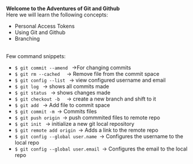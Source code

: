 **Welcome to the Adventures of Git and Github**
<br>
Here we will learn the following concepts: <br>
* Personal Access Tokens
* Using Git and Github
* Branching
<br>
Few command snippets:<br>
<ul>
<li><code>$ git commit --amend </code> ->For changing commits</li>
<li><code>$ git rm --cached <nameoffile> </code> -> Remove file from the commit space</li>
<li><code>$ git config --list </code> -> view configured username and email</li>
<li><code>$ git log </code> -> shows all commits made</li>
<li><code>$ git status </code> -> shows changes made</li>
<li><code>$ git checkout -b <branchname> </code> -> create a new branch and shift to it</li>
<li><code>$ git add <file></code> -> Add file to commit space </li>
<li><code>$ git commit -m <commit_message></code>-> Commits files</li>
<li><code>$ git push origin <branch_name></code>-> push commmited files to remote repo</li>
<li><code>$ git init </code> -> initialize a new git local repository</li>
<li><code>$ git remote add origin <git_url></code>-> Adds a link to the remote repo</li>
<li><code>$ git config --global user.name <username></code>-> Configures the username to the local repo</li>
<li><code>$ git config --global user.email <email></code>-> Configures the email to the local repo</li>
</ul>
